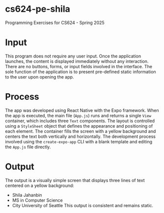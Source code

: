 # cs624-pe-shila
Programming Exercises for CS624 - Spring 2025

# Input
This program does not require any user input. Once the application launches, the content is displayed immediately without any interaction. There are no buttons, forms, or input fields involved in the interface. The sole function of the application is to present pre-defined static information to the user upon opening the app.

# Process
The app was developed using React Native with the Expo framework. When the app is executed, the main file (`App.js`) runs and returns a single `View` container, which includes three `Text` components. The layout is controlled using a `StyleSheet` object that defines the appearance and positioning of each element. The container fills the screen with a yellow background and centers the text both vertically and horizontally. The development process involved using the `create-expo-app` CLI with a blank template and editing the `App.js` file directly.

# Output
The output is a visually simple screen that displays three lines of text centered on a yellow background:
- Shila Jahanbin
- MS in Computer Science
- City University of Seattle
This output is consistent and remains static.

